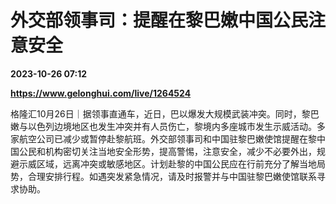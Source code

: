 # 外交部领事司：提醒在黎巴嫩中国公民注意安全

**2023-10-26 07:12**

**https://www.gelonghui.com/live/1264524**

格隆汇10月26日｜据领事直通车，近日，巴以爆发大规模武装冲突。同时，黎巴嫩与以色列边境地区也发生冲突并有人员伤亡，黎境内多座城市发生示威活动。多家航空公司已减少或暂停赴黎航班。外交部领事司和中国驻黎巴嫩使馆提醒在黎中国公民和机构密切关注当地安全形势，提高警惕，注意安全，减少不必要外出，规避示威区域，远离冲突或敏感地区。计划赴黎的中国公民应在行前充分了解当地局势，合理安排行程。如遇突发紧急情况，请及时报警并与中国驻黎巴嫩使馆联系寻求协助。